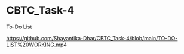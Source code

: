 # CBTC_Task-4
To-Do List


https://github.com/Shayantika-Dhar/CBTC_Task-4/blob/main/TO-DO-LIST%20WORKING.mp4
